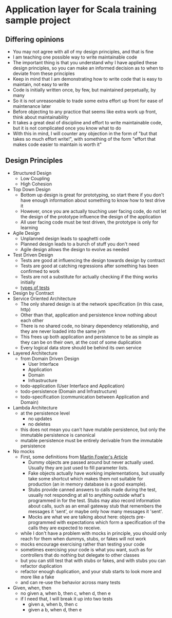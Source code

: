 Application layer for Scala training sample project
===================================================

## Differing opinions
- You may not agree with all of my design principles, and that is fine
- I am teaching one possible way to write maintainable code
- The important thing is that you understand why I have applied these design principles, so you can make an informed decision as to when to deviate from these principles
- Keep in mind that I am demonstrating how to write code that is easy to maintain, not easy to write
- Code is initially written once, by few, but maintained perpetually, by many
- So it is not unreasonable to trade some extra effort up front for ease of maintenance later
- Before objecting to any practice that seems like extra work up front, think about maintainability
- It takes a great deal of discipline and effort to write maintainable code, but it is not complicated once you know what to do
- With this in mind, I will counter any objection in the form of "but that takes so much effort write!", with something of the form "effort that makes code easier to maintain is worth it"

## Design Principles
- Structured Design
    - Low Coupling
    - High Cohesion
- Top Down Design
    - Bottom up design is great for prototyping, so start there if you don't have enough information about something to know how to test drive it
    - However, once you are actually touching user facing code, do not let the design of the prototype influence the design of the application
    - All user facing code must be test driven, the prototype is only for learning
- Agile Design
    - Unplanned design leads to spaghetti code
    - Planned design leads to a bunch of stuff you don't need
    - Agile design allows the design to evolve as needed
- Test Driven Design
    - Tests are good at influencing the design towards design by contract
    - Tests are good at catching regressions after something has been confirmed to work
    - Tests are not a substitute for actually checking if the thing works initially
    - [types of tests](http://seanshubin.com/types-of-tests.svg)
- Design by Contract
- Service Oriented Architecture
    - The only shared design is at the network specification (in this case, http)
    - Other than that, application and persistence know nothing about each other
    - There is no shared code, no binary dependency relationship, and they are never loaded into the same jvm
    - This frees up both application and persistence to be as simple as they can be on their own, at the cost of some duplication
    - Every logical data store should be behind its own service
- Layered Architecture
    - from Domain Driven Design
        - User Interface
        - Application
        - Domain
        - Infrastructure
    - todo-application (User Interface and Application)
    - todo-persistence (Domain and Infrastructure)
    - todo-specification (communication between Application and Domain)
- Lambda Architecture
    - at the persistence level
        - no updates
        - no deletes
    - this does not mean you can't have mutable persistence, but only the immutable persistence is canonical
    - mutable persistence must be entirely derivable from the immutable persistence
- No mocks
    - First, some definitions from [Martin Fowler's Article](http://martinfowler.com/articles/mocksArentStubs.html)
        - Dummy objects are passed around but never actually used. Usually they are just used to fill parameter lists.
        - Fake objects actually have working implementations, but usually take some shortcut which makes them not suitable for production (an in memory database is a good example).
        - Stubs provide canned answers to calls made during the test, usually not responding at all to anything outside what's programmed in for the test. Stubs may also record information about calls, such as an email gateway stub that remembers the messages it 'sent', or maybe only how many messages it 'sent'.
        - Mocks are what we are talking about here: objects pre-programmed with expectations which form a specification of the calls they are expected to receive.
    - while I don't have a problem with mocks in principle, you should only reach for them when dummys, stubs, or fakes will not work
    - mocks encourage exercising rather than testing your code
    - sometimes exercising your code is what you want, such as for controllers that do nothing but delegate to other classes
    - but you can still test that with stubs or fakes, and with stubs you can refactor duplication
    - refactor enough duplication, and your stub starts to look more and more like a fake
    - and can re-use the behavior across many tests
- Given, when, then
    - no given a, when b, then c, when d, then e
    - if I need that, I will break it up into two tests
        - given a, when b, then c
        - given a b, when d, then e
